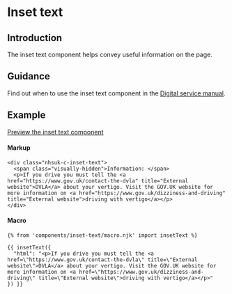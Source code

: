 # Inset text

## Introduction

The inset text component helps convey useful information on the page.

## Guidance

Find out when to use the inset text component in the [Digital service manual]().

## Example

[Preview the inset text component]()

#### Markup

    <div class="nhsuk-c-inset-text">
      <span class="visually-hidden">Information: </span>
      <p>If you drive you must tell the <a href="https://www.gov.uk/contact-the-dvla" title="External website">DVLA</a> about your vertigo. Visit the GOV.UK website for more information on <a href="https://www.gov.uk/dizziness-and-driving" title="External website">driving with vertigo</a></p>
    </div>

#### Macro

    {% from 'components/inset-text/macro.njk' import insetText %}

    {{ insetText({
      "html": "<p>If you drive you must tell the <a href=\"https://www.gov.uk/contact-the-dvla\" title=\"External website\">DVLA</a> about your vertigo. Visit the GOV.UK website for more information on <a href=\"https://www.gov.uk/dizziness-and-driving\" title=\"External website\">driving with vertigo</a></p>"
    }) }}

